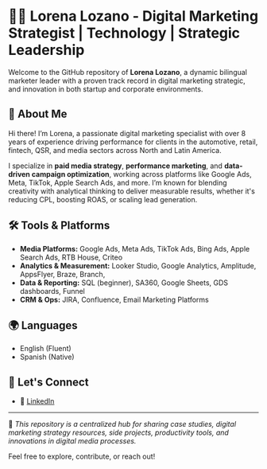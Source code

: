# 👩‍💼 Lorena Lozano - Digital Marketing Strategist | Technology | Strategic Leadership

Welcome to the GitHub repository of **Lorena Lozano**, a dynamic bilingual marketer leader with a proven track record in digital marketing strategic, and innovation in both startup and corporate environments.

## 🚀 About Me

Hi there! I’m Lorena, a passionate digital marketing specialist with over 8 years of experience driving performance for clients in the automotive, retail, fintech, QSR, and media sectors across North and Latin America. 

I specialize in **paid media strategy**, **performance marketing**, and **data-driven campaign optimization**, working across platforms like Google Ads, Meta, TikTok, Apple Search Ads, and more. I’m known for blending creativity with analytical thinking to deliver measurable results, whether it's reducing CPL, boosting ROAS, or scaling lead generation.

## 🛠️ Tools & Platforms

- **Media Platforms:** Google Ads, Meta Ads, TikTok Ads, Bing Ads, Apple Search Ads, RTB House, Criteo  
- **Analytics & Measurement:** Looker Studio, Google Analytics, Amplitude, AppsFlyer, Braze, Branch,  
- **Data & Reporting:** SQL (beginner), SA360, Google Sheets, GDS dashboards, Funnel
- **CRM & Ops:** JIRA, Confluence, Email Marketing Platforms 


## 🌍 Languages

- English (Fluent)  
- Spanish (Native)

## 🤝 Let's Connect

- 💼 [LinkedIn](https://www.linkedin.com/in/lorenalozano/)

---

📌 _This repository is a centralized hub for sharing case studies, digital marketing strategy resources, side projects, productivity tools, and innovations in digital media processes._

Feel free to explore, contribute, or reach out!
